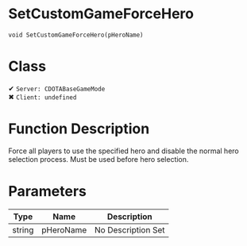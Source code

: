 # SetCustomGameForceHero
```
void SetCustomGameForceHero(pHeroName)
```
# Class
✔ `Server: CDOTABaseGameMode`  
✖ `Client: undefined`  

# Function Description
Force all players to use the specified hero and disable the normal hero selection process. Must be used before hero selection.
# Parameters
Type|Name|Description
--|--|--
string|pHeroName|No Description Set
